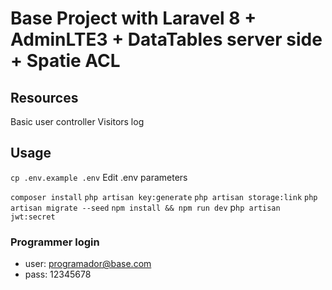 # Base Project with Laravel 8 + AdminLTE3 + DataTables server side + Spatie ACL

## Resources

Basic user controller
Visitors log

## Usage</h5>

`cp .env.example .env`
Edit .env parameters

`composer install`
`php artisan key:generate`
`php artisan storage:link`
`php artisan migrate --seed`
`npm install && npm run dev`
p`hp artisan jwt:secret`

### Programmer login

- user: <programador@base.com>
- pass: 12345678
